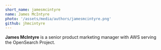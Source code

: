 ```yaml
---
short_name: jamesmcintyre
name: James McIntyre
photo: '/assets/media/authors/jamesmcintyre.png'
github: jhmcintyre
---
```

**James McIntyre** is a senior product marketing manager with AWS serving the OpenSearch Project.
